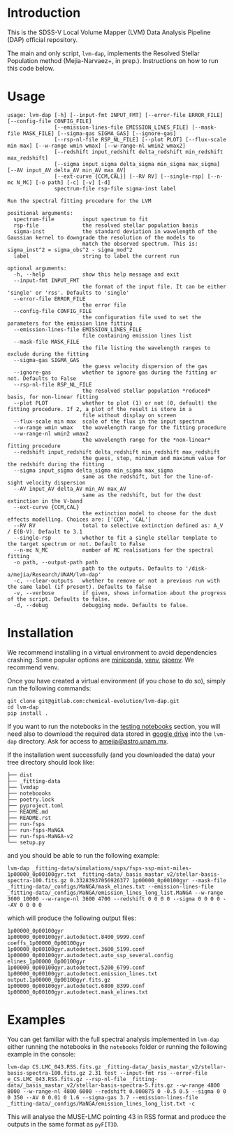 # Introduction

This is the SDSS-V Local Volume Mapper (LVM) Data Analysis Pipeline (DAP) official repository.

The main and only script, `lvm-dap`, implements the Resolved Stellar Population method (Mejia-Narvaez+, in prep.). Instructions on how to run this code below.

# Usage

```
usage: lvm-dap [-h] [--input-fmt INPUT_FMT] [--error-file ERROR_FILE] [--config-file CONFIG_FILE]
               [--emission-lines-file EMISSION_LINES_FILE] [--mask-file MASK_FILE] [--sigma-gas SIGMA_GAS] [--ignore-gas]
               [--rsp-nl-file RSP_NL_FILE] [--plot PLOT] [--flux-scale min max] [--w-range wmin wmax] [--w-range-nl wmin2 wmax2]
               [--redshift input_redshift delta_redshift min_redshift max_redshift]
               [--sigma input_sigma delta_sigma min_sigma max_sigma] [--AV input_AV delta_AV min_AV max_AV]
               [--ext-curve {CCM,CAL}] [--RV RV] [--single-rsp] [--n-mc N_MC] [-o path] [-c] [-v] [-d]
               spectrum-file rsp-file sigma-inst label

Run the spectral fitting procedure for the LVM

positional arguments:
  spectrum-file         input spectrum to fit
  rsp-file              the resolved stellar population basis
  sigma-inst            the standard deviation in wavelength of the Gaussian kernel to downgrade the resolution of the models to
                        match the observed spectrum. This is: sigma_inst^2 = sigma_obs^2 - sigma_mod^2
  label                 string to label the current run

optional arguments:
  -h, --help            show this help message and exit
  --input-fmt INPUT_FMT
                        the format of the input file. It can be either 'single' or 'rss'. Defaults to 'single'
  --error-file ERROR_FILE
                        the error file
  --config-file CONFIG_FILE
                        the configuration file used to set the parameters for the emission line fitting
  --emission-lines-file EMISSION_LINES_FILE
                        file containing emission lines list
  --mask-file MASK_FILE
                        the file listing the wavelength ranges to exclude during the fitting
  --sigma-gas SIGMA_GAS
                        the guess velocity dispersion of the gas
  --ignore-gas          whether to ignore gas during the fitting or not. Defaults to False
  --rsp-nl-file RSP_NL_FILE
                        the resolved stellar population *reduced* basis, for non-linear fitting
  --plot PLOT           whether to plot (1) or not (0, default) the fitting procedure. If 2, a plot of the result is store in a
                        file without display on screen
  --flux-scale min max  scale of the flux in the input spectrum
  --w-range wmin wmax   the wavelength range for the fitting procedure
  --w-range-nl wmin2 wmax2
                        the wavelength range for the *non-linear* fitting procedure
  --redshift input_redshift delta_redshift min_redshift max_redshift
                        the guess, step, minimum and maximum value for the redshift during the fitting
  --sigma input_sigma delta_sigma min_sigma max_sigma
                        same as the redshift, but for the line-of-sight velocity dispersion
  --AV input_AV delta_AV min_AV max_AV
                        same as the redshift, but for the dust extinction in the V-band
  --ext-curve {CCM,CAL}
                        the extinction model to choose for the dust effects modelling. Choices are: ['CCM', 'CAL']
  --RV RV               total to selective extinction defined as: A_V / E(B-V). Default to 3.1
  --single-rsp          whether to fit a single stellar template to the target spectrum or not. Default to False
  --n-mc N_MC           number of MC realisations for the spectral fitting
  -o path, --output-path path
                        path to the outputs. Defaults to '/disk-a/mejia/Research/UNAM/lvm-dap'
  -c, --clear-outputs   whether to remove or not a previous run with the same label (if present). Defaults to false
  -v, --verbose         if given, shows information about the progress of the script. Defaults to false.
  -d, --debug           debugging mode. Defaults to false.
```

# Installation

We recommend installing in a virtual environment to avoid dependencies crashing. Some popular options are [miniconda](https://docs.conda.io/en/latest/miniconda.html), [venv](https://docs.python.org/3.8/library/venv.html), [pipenv](https://pipenv.pypa.io/en/latest/). We recommend venv.

Once you have created a virtual environment (if you chose to do so), simply run the following commands:

    git clone git@gitlab.com:chemical-evolution/lvm-dap.git
    cd lvm-dap
    pip install .

If you want to run the notebooks in the [testing notebooks](https://gitlab.com/chemical-evolution/lvm-dap/-/tree/master/noteboooks/dap-testing) section, you will need also to download the required data stored in [google drive](https://drive.google.com/drive/folders/1FwEGhTxnAyM7ld6nsSorG15Dq3LVH1I9?usp=sharing) into the `lvm-dap` directory. Ask for access to amejia@astro.unam.mx.

If the installation went successfully (and you downloaded the data) your tree directory should look like:

    ├── dist
    ├── _fitting-data
    ├── lvmdap
    ├── noteboooks
    ├── poetry.lock
    ├── pyproject.toml
    ├── README.md
    ├── README.rst
    ├── run-fsps
    ├── run-fsps-MaNGA
    ├── run-fsps-MaNGA-v2
    └── setup.py

and you should be able to run the following example:

    lvm-dap _fitting-data/simulations/ssps/fsps-ssp-mist-miles-1p00000_0p00100gyr.txt _fitting-data/_basis_mastar_v2/stellar-basis-spectra-100.fits.gz 0.33283937056926377 1p00000_0p00100gyr --mask-file _fitting-data/_configs/MaNGA/mask_elines.txt --emission-lines-file _fitting-data/_configs/MaNGA/emission_lines_long_list.MaNGA --w-range 3600 10000 --w-range-nl 3600 4700 --redshift 0 0 0 0 --sigma 0 0 0 0 --AV 0 0 0 0

which will produce the following output files:

    1p00000_0p00100gyr                            1p00000_0p00100gyr.autodetect.8400_9999.conf           coeffs_1p00000_0p00100gyr
    1p00000_0p00100gyr.autodetect.3600_5199.conf  1p00000_0p00100gyr.autodetect.auto_ssp_several.config  elines_1p00000_0p00100gyr
    1p00000_0p00100gyr.autodetect.5200_6799.conf  1p00000_0p00100gyr.autodetect.emission_lines.txt       output.1p00000_0p00100gyr.fits.gz
    1p00000_0p00100gyr.autodetect.6800_8399.conf  1p00000_0p00100gyr.autodetect.mask_elines.txt

# Examples

You can get familiar with the full spectral analysis implemented in `lvm-dap` either running the notebooks in the `notebooks` folder or running the following example in the console:

    lvm-dap CS.LMC_043.RSS.fits.gz _fitting-data/_basis_mastar_v2/stellar-basis-spectra-100.fits.gz 2.31 test --input-fmt rss --error-file e_CS.LMC_043.RSS.fits.gz --rsp-nl-file _fitting-data/_basis_mastar_v2/stellar-basis-spectra-5.fits.gz --w-range 4800 8000 --w-range-nl 4800 6000 --redshift 0.000875 0 -0.5 0.5 --sigma 0 0 0 350 --AV 0 0.01 0 1.6 --sigma-gas 3.7 --emission-lines-file _fitting-data/_configs/MaNGA/emission_lines_long_list.txt -c

This will analyse the MUSE-LMC pointing 43 in RSS format and produce the outputs in the same format as `pyFIT3D`.

